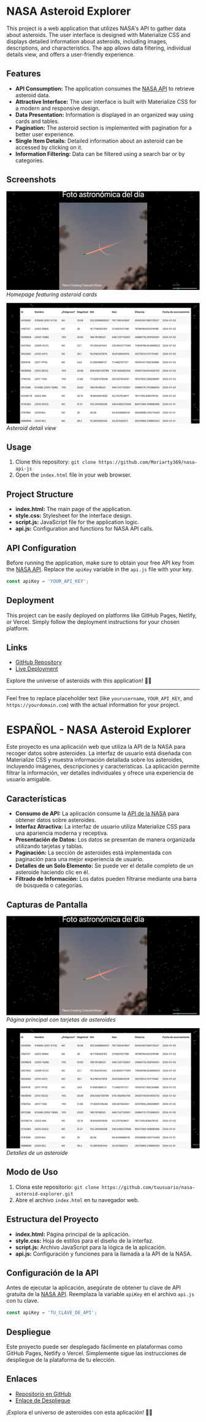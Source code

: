 # NASA Asteroid Explorer

This project is a web application that utilizes NASA's API to gather data about asteroids. The user interface is designed with Materialize CSS and displays detailed information about asteroids, including images, descriptions, and characteristics. The app allows data filtering, individual details view, and offers a user-friendly experience.

## Features

- **API Consumption:** The application consumes the [NASA API](https://api.nasa.gov/) to retrieve asteroid data.
- **Attractive Interface:** The user interface is built with Materialize CSS for a modern and responsive design.
- **Data Presentation:** Information is displayed in an organized way using cards and tables.
- **Pagination:** The asteroid section is implemented with pagination for a better user experience.
- **Single Item Details:** Detailed information about an asteroid can be accessed by clicking on it.
- **Information Filtering:** Data can be filtered using a search bar or by categories.

## Screenshots

![Screenshot 1](img/capture-landing.png)  
*Homepage featuring asteroid cards*

![Screenshot 2](img/capture-info.png)  
*Asteroid detail view*

## Usage

1. Clone this repository: `git clone https://github.com/Moriarty369/nasa-api-js`
2. Open the `index.html` file in your web browser.

## Project Structure

- **index.html:** The main page of the application.
- **style.css:** Stylesheet for the interface design.
- **script.js:** JavaScript file for the application logic.
- **api.js:** Configuration and functions for NASA API calls.

## API Configuration

Before running the application, make sure to obtain your free API key from the [NASA API](https://api.nasa.gov/). Replace the `apiKey` variable in the `api.js` file with your key.

```javascript
const apiKey = 'YOUR_API_KEY';
```

## Deployment

This project can be easily deployed on platforms like GitHub Pages, Netlify, or Vercel. Simply follow the deployment instructions for your chosen platform.

## Links
- [GitHub Repository](https://github.com/yourusername/nasa-asteroid-explorer)
- [Live Deployment](https://moriarty369.github.io/nasa-api-js/) 

Explore the universe of asteroids with this application! 🚀✨

--- 

Feel free to replace placeholder text (like `yourusername`, `YOUR_API_KEY`, and `https://yourdomain.com`) with the actual information for your project.


# ESPAÑOL - NASA Asteroid Explorer

Este proyecto es una aplicación web que utiliza la API de la NASA para recoger datos sobre asteroides. La interfaz de usuario está diseñada con Materialize CSS y muestra información detallada sobre los asteroides, incluyendo imágenes, descripciones y características. La aplicación permite filtrar la información, ver detalles individuales y ofrece una experiencia de usuario amigable.

## Características

- **Consumo de API:** La aplicación consume la [API de la NASA](https://api.nasa.gov/) para obtener datos sobre asteroides.
- **Interfaz Atractiva:** La interfaz de usuario utiliza Materialize CSS para una apariencia moderna y receptiva.
- **Presentación de Datos:** Los datos se presentan de manera organizada utilizando tarjetas y tablas.
- **Paginación:** La sección de asteroides está implementada con paginación para una mejor experiencia de usuario.
- **Detalles de un Solo Elemento:** Se puede ver el detalle completo de un asteroide haciendo clic en él.
- **Filtrado de Información:** Los datos pueden filtrarse mediante una barra de búsqueda o categorías.

## Capturas de Pantalla

![Captura de Pantalla 1](img/capture-landing.png)
*Página principal con tarjetas de asteroides*

![Captura de Pantalla 2](img/capture-info.png)
*Detalles de un asteroide*

## Modo de Uso

1. Clona este repositorio: `git clone https://github.com/tuusuario/nasa-asteroid-explorer.git`
2. Abre el archivo `index.html` en tu navegador web.

## Estructura del Proyecto

- **index.html:** Página principal de la aplicación.
- **style.css:** Hoja de estilos para el diseño de la interfaz.
- **script.js:** Archivo JavaScript para la lógica de la aplicación.
- **api.js:** Configuración y funciones para la llamada a la API de la NASA.

## Configuración de la API

Antes de ejecutar la aplicación, asegúrate de obtener tu clave de API gratuita de la [NASA API](https://api.nasa.gov/). Reemplaza la variable `apiKey` en el archivo `api.js` con tu clave.

```javascript
const apiKey = 'TU_CLAVE_DE_API';
```

## Despliegue

Este proyecto puede ser desplegado fácilmente en plataformas como GitHub Pages, Netlify o Vercel. Simplemente sigue las instrucciones de despliegue de la plataforma de tu elección.

## Enlaces
- [Repositorio en GitHub]((https://github.com/Moriarty369/nasa-api-js))
- [Enlace de Despliegue](https://moriarty369.github.io/nasa-api-js/) 

¡Explora el universo de asteroides con esta aplicación! 🚀✨
